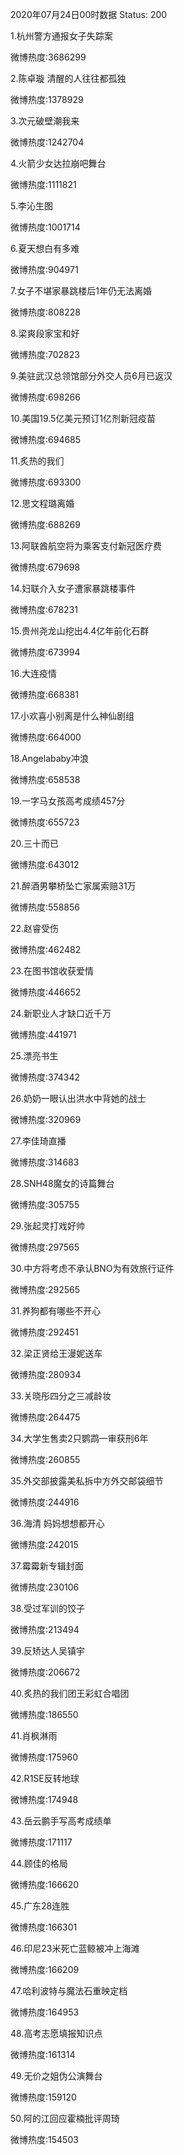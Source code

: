 2020年07月24日00时数据
Status: 200

1.杭州警方通报女子失踪案

微博热度:3686299

2.陈卓璇 清醒的人往往都孤独

微博热度:1378929

3.次元破壁潮我来

微博热度:1242704

4.火箭少女达拉崩吧舞台

微博热度:1111821

5.李沁生图

微博热度:1001714

6.夏天想白有多难

微博热度:904971

7.女子不堪家暴跳楼后1年仍无法离婚

微博热度:808228

8.梁爽段家宝和好

微博热度:702823

9.美驻武汉总领馆部分外交人员6月已返汉

微博热度:698266

10.美国19.5亿美元预订1亿剂新冠疫苗

微博热度:694685

11.炙热的我们

微博热度:693300

12.思文程璐离婚

微博热度:688269

13.阿联酋航空将为乘客支付新冠医疗费

微博热度:679698

14.妇联介入女子遭家暴跳楼事件

微博热度:678231

15.贵州尧龙山挖出4.4亿年前化石群

微博热度:673994

16.大连疫情

微博热度:668381

17.小欢喜小别离是什么神仙剧组

微博热度:664000

18.Angelababy冲浪

微博热度:658538

19.一字马女孩高考成绩457分

微博热度:655723

20.三十而已

微博热度:643012

21.醉酒男攀桥坠亡家属索赔31万

微博热度:558856

22.赵睿受伤

微博热度:462482

23.在图书馆收获爱情

微博热度:446652

24.新职业人才缺口近千万

微博热度:441971

25.漂亮书生

微博热度:374342

26.奶奶一眼认出洪水中背她的战士

微博热度:320969

27.李佳琦直播

微博热度:314683

28.SNH48魔女的诗篇舞台

微博热度:305755

29.张起灵打戏好帅

微博热度:297565

30.中方将考虑不承认BNO为有效旅行证件

微博热度:292565

31.养狗都有哪些不开心

微博热度:292451

32.梁正贤给王漫妮送车

微博热度:280934

33.关晓彤四分之三减龄妆

微博热度:264475

34.大学生售卖2只鹦鹉一审获刑6年

微博热度:260855

35.外交部披露美私拆中方外交邮袋细节

微博热度:244916

36.海清 妈妈想想都开心

微博热度:242015

37.霉霉新专辑封面

微博热度:230106

38.受过军训的饺子

微博热度:213494

39.反矫达人吴镇宇

微博热度:206672

40.炙热的我们团王彩虹合唱团

微博热度:186550

41.肖枫淋雨

微博热度:175960

42.R1SE反转地球

微博热度:174948

43.岳云鹏手写高考成绩单

微博热度:171117

44.顾佳的格局

微博热度:166620

45.广东28连胜

微博热度:166301

46.印尼23米死亡蓝鲸被冲上海滩

微博热度:166209

47.哈利波特与魔法石重映定档

微博热度:164953

48.高考志愿填报知识点

微博热度:161314

49.无价之姐伪公演舞台

微博热度:159120

50.阿的江回应霍楠批评周琦

微博热度:154503

